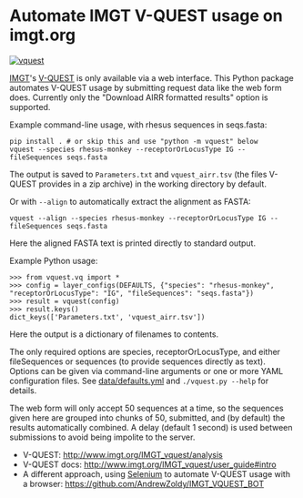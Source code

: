 # Automate IMGT V-QUEST usage on imgt.org

[![vquest](https://circleci.com/gh/shawhahnlab/vquest.svg?style=shield)](https://circleci.com/gh/shawhahnlab/vquest)

[IMGT](http://imgt.org)'s [V-QUEST](http://www.imgt.org/IMGT_vquest/analysis)
is only available via a web interface.  This Python package automates V-QUEST
usage by submitting request data like the web form does.  Currently only the
"Download AIRR formatted results" option is supported.

Example command-line usage, with rhesus sequences in seqs.fasta:

    pip install . # or skip this and use "python -m vquest" below
    vquest --species rhesus-monkey --receptorOrLocusType IG --fileSequences seqs.fasta

The output is saved to `Parameters.txt` and `vquest_airr.tsv` (the files
V-QUEST provides in a zip archive) in the working directory by default.

Or with `--align` to automatically extract the alignment as FASTA:

    vquest --align --species rhesus-monkey --receptorOrLocusType IG --fileSequences seqs.fasta

Here the aligned FASTA text is printed directly to standard output.

Example Python usage:

    >>> from vquest.vq import *
    >>> config = layer_configs(DEFAULTS, {"species": "rhesus-monkey", "receptorOrLocusType": "IG", "fileSequences": "seqs.fasta"})
    >>> result = vquest(config)
    >>> result.keys()
    dict_keys(['Parameters.txt', 'vquest_airr.tsv'])

Here the output is a dictionary of filenames to contents.

The only required options are species, receptorOrLocusType, and either
fileSequences or sequences (to provide sequences directly as text).  Options
can be given via command-line arguments or one or more YAML configuration
files.  See [data/defaults.yml](data/defaults.yml) and `./vquest.py --help` for
details.

The web form will only accept 50 sequences at a time, so the sequences given
here are grouped into chunks of 50, submitted, and (by default) the results
automatically combined.  A delay (default 1 second) is used between submissions
to avoid being impolite to the server.

 * V-QUEST: <http://www.imgt.org/IMGT_vquest/analysis>
 * V-QUEST docs: <http://www.imgt.org/IMGT_vquest/user_guide#intro>
 * A different approach, using [Selenium](https://www.selenium.dev/) to automate V-QUEST usage with a browser: <https://github.com/AndrewZoldy/IMGT_VQUEST_BOT>

